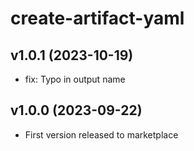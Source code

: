 # create-artifact-yaml

## v1.0.1 (2023-10-19)
- fix: Typo in output name

## v1.0.0 (2023-09-22)
- First version released to marketplace
